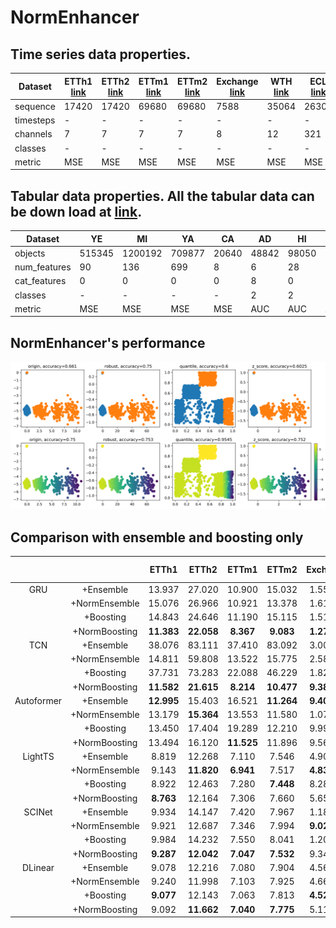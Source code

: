 # NormEnhancer

## Time series data properties.
| Dataset| ETTh1 [link](https://github.com/zhouhaoyi/ETDataset)| ETTh2 [link](https://github.com/zhouhaoyi/ETDataset) | ETTm1 [link](https://github.com/zhouhaoyi/ETDataset) | ETTm2 [link](https://github.com/zhouhaoyi/ETDataset) | Exchange [link](https://drive.google.com/drive/folders/1ZOYpTUa82_jCcxIdTmyr0LXQfvaM9vIy) | WTH [link](https://drive.google.com/drive/folders/1ohGYWWohJlOlb2gsGTeEq3Wii2egnEPR) | ECL [link](https://drive.google.com/drive/folders/1ohGYWWohJlOlb2gsGTeEq3Wii2egnEPR)  | Traffic [link](https://drive.google.com/drive/folders/1ZOYpTUa82_jCcxIdTmyr0LXQfvaM9vIy) | FA [link](https://www.timeseriesclassification.com/Downloads/Archives/Multivariate2018_arff.zip) | PE [link](https://www.timeseriesclassification.com/Downloads/Archives/Multivariate2018_arff.zip)  | HA [link](https://www.timeseriesclassification.com/Downloads/Archives/Multivariate2018_arff.zip) | PH [link](https://www.timeseriesclassification.com/Downloads/Archives/Multivariate2018_arff.zip)  | IN [link](https://www.timeseriesclassification.com/Downloads/Archives/Multivariate2018_arff.zip) |
| ------ | ----- | ----- | ----- | ------| -------  | ---  | -----| -------  | --  | --  | --  | ---  | --  | 
|sequence| 17420 | 17420 | 69680 | 69680 | 7588     | 35064| 26304| 17544    | 9414| 440 | 1000| 6668 | 50000|
|timesteps | -     | -     | -     | -     | -        | -     | -     | -        | 62   | 144  | 152  | 217  | 22 |
|channels  | 7     | 7     | 7     | 7     | 8        | 12    | 321   | 862      | 144  | 963  | 3    | 11   | 200|
|classes   | -     | -     | -     | -     | -        | -     | -     | -        | 2    | 7    | 26   | 39   | 10 |   
|metric    | MSE   | MSE   | MSE   | MSE   | MSE      | MSE   | MSE   | MSE      | AUC  | MAUC | MAUC | MAUC | MAUC|


## Tabular data properties. All the tabular data can be down load at [link](https://www.dropbox.com/s/dl/o53umyg6mn3zhxy/data.tar.gz).
|Dataset| YE     | MI  | YA     | CA    | AD    | HI    | EP     | HE    | CO     | JA   |
|------ |------ |------ |------ |------ |------ |------ |------ |------ |------ |------ |
|objects| 515345 | 1200192 | 709877 | 20640 | 48842 | 98050 | 500000 | 65196 | 581012 | 83733 |
|num_features | 90     | 136     |699    | 8    | 6     |28    | 2000   | 27    | 54     | 54    |
|cat_features | 0      |0        | 0     | 0    | 8     | 0    | 0      | 0     | 0      | 0     |
|classes      | -      | -       | -     | -    | 2     | 2    | 2      | 100   | 7      | 4     |
| metric      | MSE    | MSE     | MSE   | MSE   | AUC  | AUC  | AUC    | MAUC  | MAUC   | MAUC  |

## NormEnhancer's performance
![image](insight1.png)

## Comparison with ensemble and boosting only
|     |       |  ETTh1  |  ETTh2  |  ETTm1  |  ETTm2  |  Exchange  |  WTH  |  Wins  | Norm Wins |
|:---:|:-----:|:-------:|:-------:|:-------:|:-------:|:----------:|:-----:|:------:|:--------:|
| GRU        | +Ensemble     |   13.937   |   27.020   |   10.900   |   15.032   |   1.55e-2   |   895.4   |   0   | **3** |
|            | +NormEnsemble |   15.076   |   26.966   |   10.921   |   13.378   |   1.61e-3   |   869.3   |   0   | **3** |
|            | +Boosting     |   14.843   |   24.646   |   11.190   |   15.115   |   1.51e-2   |   735.6   |   0   |   0   |
|            | +NormBoosting | **11.383** | **22.058** | **8.367**  | **9.083**  | **1.27e-3** | **722.1** | **6** | **6** |
| TCN        | +Ensemble     |   38.076   |   83.111   |   37.410   |   83.092   |   3.00e-2   |   985.2   |   0   |   0   |
|            | +NormEnsemble |   14.811   |   59.808   |   13.522   |   15.775   |   2.58e-2   |   829.9   |   0   | **6** |
|            | +Boosting     |   37.731   |   73.283   |   22.088   |   46.229   |   1.82e-2   |   934.8   |   0   |   0   |
|            | +NormBoosting | **11.582** | **21.615** | **8.214**  | **10.477** | **9.38e-3** | **754.4** | **6** | **6** |
| Autoformer | +Ensemble     | **12.995** |   15.403   |   16.521   | **11.264** | **9.40e-4** | **768.8** | **4** | **4** |
|            | +NormEnsemble |   13.179   | **15.364** |   13.553   |   11.580   |   1.07e-3   |   776.5   |   1   |   2   |
|            | +Boosting     |   13.450   |   17.404   |   19.289   |   12.210   |   9.99e-4   |   788.7   |   0   |   1   |
|            | +NormBoosting |   13.494   |   16.120   | **11.525** |   11.896   |   9.56e-4   |   784.5   |   1   | **5** |
| LightTS    | +Ensemble     |   8.819    |   12.268   |   7.110    |   7.546    |   4.90e-4   |   744.5   |   0   |   2   |
|            | +NormEnsemble |   9.143    | **11.820** | **6.941**  |   7.517    | **4.83e-4** |   784.7   | **3** | **4** |
|            | +Boosting     |   8.922    |   12.463   |   7.280    | **7.448**  |   8.28e-4   |   738.3   |   1   |   2   |
|            | +NormBoosting | **8.763**  |   12.164   |   7.306    |   7.660    |   5.65e-4   | **736.9** |   2   | **4** |
| SCINet     | +Ensemble     |   9.934    |   14.147   |   7.420    |   7.967    |   1.18e-3   |   729.7   |   0   |   2   |
|            | +NormEnsemble |   9.921    |   12.687   |   7.346    |   7.994    | **9.02e-4** |   765.6   |   1   | **4** |
|            | +Boosting     |   9.984    |   14.232   |   7.550    |   8.041    |   1.20e-3   |   725.1   |   0   |   0   |
|            | +NormBoosting | **9.287**  | **12.042** | **7.047**  | **7.532**  |   9.34e-4   | **724.1** | **5** | **6** |
| DLinear    | +Ensemble     |   9.078    |   12.216   |   7.080    |   7.904    |   4.56e-4   |   748.3   |   1   | **5** |
|            | +NormEnsemble |   9.240    |   11.998   |   7.103    |   7.925    |   4.66e-4   |   795.9   |   0   |   1   |
|            | +Boosting     | **9.077**  |   12.143   |   7.063    |   7.813    | **4.52e-4** |   748.2   |   2   |   2   |
|            | +NormBoosting |   9.092    | **11.662** | **7.040**  | **7.775**  |   5.11e-4   | **747.5** | **4** | **4** |
